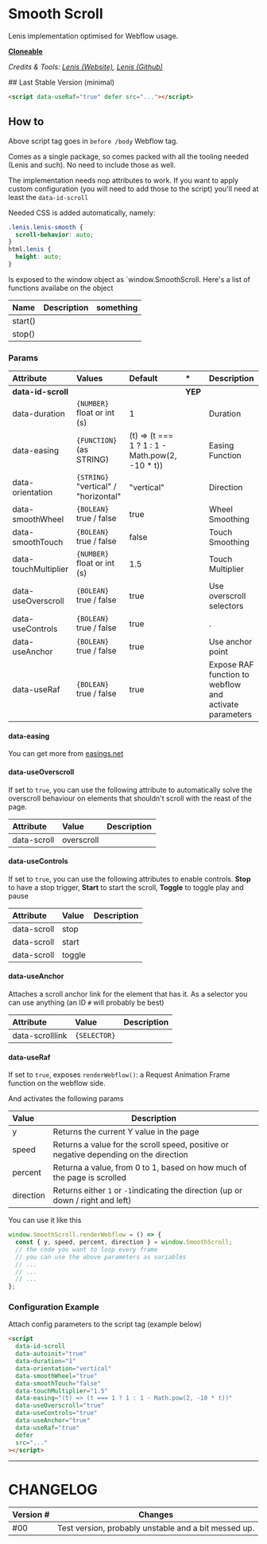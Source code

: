 # Smooth Scroll

Lenis implementation optimised for Webflow usage.

[**Cloneable**](/)

_Credits & Tools: [Lenis (Website)](https://lenis.studiofreight.com/), [Lenis (Github)](https://github.com/studio-freight/lenis)_

## Last Stable Version (minimal)

```html
<script data-useRaf="true" defer src="..."></script>
```

## How to

Above script tag goes in `before /body` Webflow tag.

Comes as a single package, so comes packed with all the tooling needed (Lenis and such). No need to include those as well.

The implementation needs nop attributes to work. If you want to apply custom configuration (you will need to add those to the script) you'll need at least the `data-id-scroll`

Needed CSS is added automatically, namely:

```css
.lenis.lenis-smooth {
  scroll-behavior: auto;
}
html.lenis {
  height: auto;
}
```

Is exposed to the window object as `window.SmoothScroll. Here's a list of functions availabe on the object

| Name    | Description | something |
| :------ | :---------- | :-------- |
| start() |             |           |
| stop()  |             |           |

### Params

| Attribute            | Values                               | Default                                          | \*      | Description                                            |
| :------------------- | :----------------------------------- | :----------------------------------------------- | :------ | :----------------------------------------------------- |
| **data-id-scroll**   |                                      |                                                  | **YEP** |                                                        |
| data-duration        | `{NUMBER}` float or int (s)          | 1                                                |         | Duration                                               |
| data-easing          | `{FUNCTION}` (as STRING)             | (t) => (t === 1 ? 1 : 1 - Math.pow(2, -10 \* t)) |         | Easing Function                                        |
| data-orientation     | `{STRING}` "vertical" / "horizontal" | "vertical"                                       |         | Direction                                              |
| data-smoothWheel     | `{BOLEAN}` true / false              | true                                             |         | Wheel Smoothing                                        |
| data-smoothTouch     | `{BOLEAN}` true / false              | false                                            |         | Touch Smoothing                                        |
| data-touchMultiplier | `{NUMBER}` float or int (s)          | 1.5                                              |         | Touch Multiplier                                       |
| data-useOverscroll   | `{BOLEAN}` true / false              | true                                             |         | Use overscroll selectors                               |
| data-useControls     | `{BOLEAN}` true / false              | true                                             |         | .                                                      |
| data-useAnchor       | `{BOLEAN}` true / false              | true                                             |         | Use anchor point                                       |
| data-useRaf          | `{BOLEAN}` true / false              | true                                             |         | Expose RAF function to webflow and activate parameters |

<!-- #### Long Description -->

#### data-easing

You can get more from [easings.net](https://easings.net/)

#### data-useOverscroll

If set to `true`, you can use the following attribute to automatically solve the overscroll behaviour on elements that shouldn't scroll with the reast of the page.

| Attribute   | Value      | Description |
| :---------- | :--------- | :---------- |
| data-scroll | overscroll |             |

#### data-useControls

If set to `true`, you can use the following attributes to enable controls.
**Stop** to have a stop trigger, **Start** to start the scroll, **Toggle** to toggle play and pause

| Attribute   | Value  | Description |
| :---------- | :----- | :---------- |
| data-scroll | stop   |             |
| data-scroll | start  |             |
| data-scroll | toggle |             |

#### data-useAnchor

Attaches a scroll anchor link for the element that has it. As a selector you can use anything (an ID `#` will probably be best)

| Attribute       | Value        | Description |
| :-------------- | :----------- | :---------- |
| data-scrolllink | `{SELECTOR}` |             |

#### data-useRaf

If set to `true`, exposes `renderWebflow()`: a Request Animation Frame function on the webflow side.

And activates the following params

| Value     | Description                                                                           |
| :-------- | ------------------------------------------------------------------------------------- |
| y         | Returns the current Y value in the page                                               |
| speed     | Returns a value for the scroll speed, positive or negative depending on the direction |
| percent   | Returna a value, from 0 to 1, based on how much of the page is scrolled               |
| direction | Returns either `1` or `-1`indicating the direction (up or down / right and left)      |

You can use it like this

```js
window.SmoothScroll.renderWebflow = () => {
  const { y, speed, percent, direction } = window.SmoothScroll;
  // the code you want to loop every frame
  // you can use the above parameters as variables
  // ...
  // ...
  // ...
};
```

### Configuration Example

Attach config parameters to the script tag (example below)

```html
<script
  data-id-scroll
  data-autoinit="true"
  data-duration="1"
  data-orientation="vertical"
  data-smoothWheel="true"
  data-smoothTouch="false"
  data-touchMultiplier="1.5"
  data-easing="(t) => (t === 1 ? 1 : 1 - Math.pow(2, -10 * t))"
  data-useOverscroll="true"
  data-useControls="true"
  data-useAnchor="true"
  data-useRaf="true"
  defer
  src="..."
></script>
```

---

# CHANGELOG

| Version # | Changes                                              |
| --------- | ---------------------------------------------------- |
| #00       | Test version, probably unstable and a bit messed up. |
